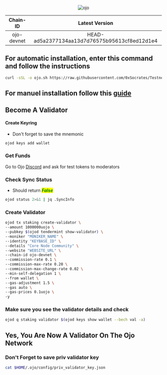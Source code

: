 <div align="center">

![ojo](https://github.com/Core-Node-Team/Gitbook/assets/108215275/22d4b0aa-b9a6-4c87-9ed6-5278c0f7a13f)


</div>

<table data-full-width="false"><thead><tr><th align="center">Chain-ID</th><th align="center">Latest Version</th></tr></thead><tbody><tr><td align="center">ojo-devnet</td><td align="center">HEAD-ad5a2377134aa13d7d76575b95613cf8ed12d1e4</td></tr></tbody></table>

## For automatic installation, enter this command and follow the instructions
```bash
curl -sSL -o ojo.sh https://raw.githubusercontent.com/0xSocrates/Testnet-Rehberler/main/Ojo/ojo.sh && chmod +x ojo.sh && bash ./ojo.sh
```
## For manuel installation follow this [guide](manuel-install.md)

## Become A Validator

#### Create Keyring

* Don't forget to save the mnemonic

```bash
ojod keys add wallet
```

### Get Funds

Go to Ojo [Discord](https://discord.gg/cascadia) and ask for test tokens to moderators

### Check Sync Status

* Should return _<mark style="color:green;">**False**</mark>_

```bash
ojod status 2>&1 | jq .SyncInfo
```
### Create Validator

```bash
ojod tx staking create-validator \
--amount 1000000uojo \
--pubkey $(ojod tendermint show-validator) \
--moniker "MONIKER_NAME" \
--identity "KEYBASE_ID" \
--details "Core Node Community" \
--website "WEBSITE_URL" \
--chain-id ojo-devnet \
--commission-rate 0.1 \
--commission-max-rate 0.20 \
--commission-max-change-rate 0.02 \
--min-self-delegation 1 \
--from wallet \
--gas-adjustment 1.5 \
--gas auto \
--gas-prices 0.1uojo \
-y
```

### Make sure you see the validator details and check

```bash
ojod q staking validator $(ojod keys show wallet --bech val -a)
```

## Yes, You Are Now A Validator On The Ojo Network

### Don't Forget to save priv validator key

```bash
cat $HOME/.ojo/config/priv_validator_key.json
```


